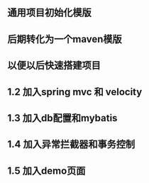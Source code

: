 通用项目初始化模版
--
后期转化为一个maven模版
--
以便以后快速搭建项目
--
1.2 加入spring mvc 和 velocity
--
1.3 加入db配置和mybatis
--
1.4 加入异常拦截器和事务控制
--
1.5 加入demo页面
--

